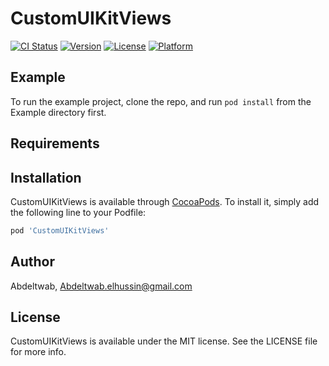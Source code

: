 # CustomUIKitViews

[![CI Status](https://img.shields.io/travis/Abdeltwab/CustomUIKitViews.svg?style=flat)](https://travis-ci.org/Abdeltwab/CustomUIKitViews)
[![Version](https://img.shields.io/cocoapods/v/CustomUIKitViews.svg?style=flat)](https://cocoapods.org/pods/CustomUIKitViews)
[![License](https://img.shields.io/cocoapods/l/CustomUIKitViews.svg?style=flat)](https://cocoapods.org/pods/CustomUIKitViews)
[![Platform](https://img.shields.io/cocoapods/p/CustomUIKitViews.svg?style=flat)](https://cocoapods.org/pods/CustomUIKitViews)

## Example

To run the example project, clone the repo, and run `pod install` from the Example directory first.

## Requirements

## Installation

CustomUIKitViews is available through [CocoaPods](https://cocoapods.org). To install
it, simply add the following line to your Podfile:

```ruby
pod 'CustomUIKitViews'
```

## Author

Abdeltwab, Abdeltwab.elhussin@gmail.com

## License

CustomUIKitViews is available under the MIT license. See the LICENSE file for more info.
